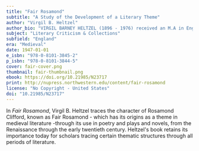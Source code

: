 ```yaml
---
title: "Fair Rosamond"
subtitle: "A Study of the Development of a Literary Theme"
author: "Virgil B. Heltzel"
author_bio: "VIRGIL BARNEY HELTZEL (1896 - 1976) received an M.A in English from Harvard University in 1920, and a Ph.D. from the University of Chicago in 1925 after serving in the U.S. Army from 1917-1919. He taught in the English Department at Northwestern University where he remained until his retirement as a professor of English in 1962."
subject: "Literary Criticism & Collections"
subfield: "England"
era: "Medieval"
date: 1947-01-01
e_isbn: "978-0-8101-3845-2"
p_isbn: "978-0-8101-3844-5"
cover: fair-cover.png
thumbnail: fair-thumbnail.png
ebook: https://doi.org/10.21985/N23717
print: http://nupress.northwestern.edu/content/fair-rosamond
license: "No Copyright - United States"
doi: "10.21985/N23717"
---
```

In _Fair Rosamond_, Virgil B. Heltzel traces the character of Rosamond Clifford, known as Fair Rosamond - which has its origins as a theme in medieval literature -through its use in poetry and plays and novels, from the Renaissance through the early twentieth century. Heltzel's book retains its importance today for scholars tracing certain thematic structures through all periods of literature.
